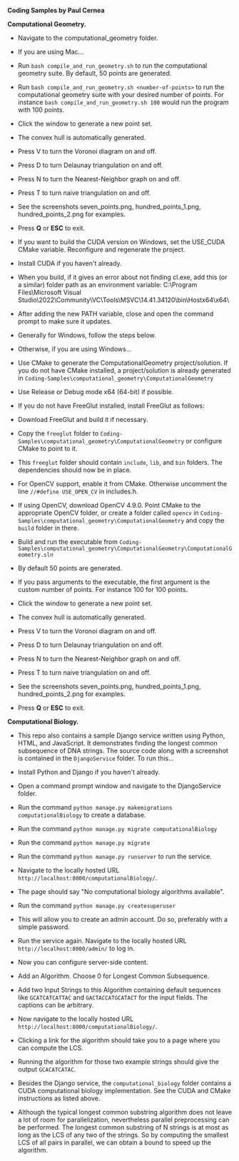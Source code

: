 **Coding Samples by Paul Cernea**

**Computational Geometry.**

* Navigate to the computational_geometry folder.
* If you are using Mac...

* Run `bash compile_and_run_geometry.sh` to run the computational geometry suite.  By default, 50 points are generated.
* Run `bash compile_and_run_geometry.sh <number-of-points>` to run the computational geometry suite with your desired number of points.  For instance `bash compile_and_run_geometry.sh 100` would run the program with 100 points.
* Click the window to generate a new point set.
* The convex hull is automatically generated.
* Press V to turn the Voronoi diagram on and off.
* Press D to turn Delaunay triangulation on and off.
* Press N to turn the Nearest-Neighbor graph on and off.
* Press T to turn naive triangulation on and off.
* See the screenshots seven_points.png, hundred_points_1.png, hundred_points_2.png for examples.
* Press **Q** or **ESC** to exit.

* If you want to build the CUDA version on Windows, set the USE_CUDA CMake variable. Reconfigure and regenerate the project.
* Install CUDA if you haven't already.
* When you build, if it gives an error about not finding cl.exe, add this (or a similar) folder path as an environment variable: C:\Program Files\Microsoft Visual Studio\2022\Community\VC\Tools\MSVC\14.41.34120\bin\Hostx64\x64\
* After adding the new PATH variable, close and open the command prompt to make sure it updates.
* Generally for Windows, follow the steps below.

* Otherwise, if you are using Windows...
* Use CMake to generate the ComputationalGeometry project/solution. If you do not have CMake installed, a project/solution is already generated in `Coding-Samples\computational_geometry\ComputationalGeometry`
* Use Release or Debug mode x64 (64-bit) if possible.
* If you do not have FreeGlut installed, install FreeGlut as follows:
* Download FreeGlut and build it if necessary.
* Copy the `freeglut` folder to `Coding-Samples\computational_geometry\ComputationalGeometry` or configure CMake to point to it.
* This `freeglut` folder should contain `include`, `lib`, and `bin` folders. The dependencies should now be in place.
* For OpenCV support, enable it from CMake. Otherwise uncomment the line `//#define USE_OPEN_CV` in includes.h.
* If using OpenCV, download OpenCV 4.9.0. Point CMake to the appropriate OpenCV folder, or create a folder called `opencv` in `Coding-Samples\computational_geometry\ComputationalGeometry` and copy the `build` folder in there.
* Build and run the executable from `Coding-Samples\computational_geometry\ComputationalGeometry\ComputationalGeometry.sln`
* By default 50 points are generated.
* If you pass arguments to the executable, the first argument is the custom number of points. For instance 100 for 100 points.

* Click the window to generate a new point set.
* The convex hull is automatically generated.
* Press V to turn the Voronoi diagram on and off.
* Press D to turn Delaunay triangulation on and off.
* Press N to turn the Nearest-Neighbor graph on and off.
* Press T to turn naive triangulation on and off.
* See the screenshots seven_points.png, hundred_points_1.png, hundred_points_2.png for examples.
* Press **Q** or **ESC** to exit.

**Computational Biology.**

* This repo also contains a sample Django service written using Python, HTML, and JavaScript. It demonstrates finding the longest common subsequence of DNA strings. The source code along with a screenshot is contained in the `DjangoService` folder. To run this...
* Install Python and Django if you haven't already.
* Open a command prompt window and navigate to the DjangoService folder.
* Run the command `python manage.py makemigrations computationalBiology` to create a database.
* Run the command `python manage.py migrate computationalBiology`
* Run the command `python manage.py migrate`
* Run the command `python manage.py runserver` to run the service.
* Navigate to the locally hosted URL `http://localhost:8000/computationalBiology/`.
* The page should say "No computational biology algorithms available".
* Run the command `python manage.py createsuperuser`
* This will allow you to create an admin account. Do so, preferably with a simple password.
* Run the service again. Navigate to the locally hosted URL `http://localhost:8000/admin/` to log in.
* Now you can configure server-side content.
* Add an Algorithm. Choose 0 for Longest Common Subsequence.
* Add two Input Strings to this Algorithm containing default sequences like `GCATCATCATTAC` and `GACTACCATGCATACT` for the input fields. The captions can be arbitrary.
* Now navigate to the locally hosted URL `http://localhost:8000/computationalBiology/`.
* Clicking a link for the algorithm should take you to a page where you can compute the LCS.
* Running the algorithm for those two example strings should give the output `GCACATCATAC`.

* Besides the Django service, the `computational_biology` folder contains a CUDA computational biology implementation. See the CUDA and CMake instructions as listed above.
* Although the typical longest common substring algorithm does not leave a lot of room for parallelization, nevertheless parallel preprocessing can be performed. The longest common substring of N strings is at most as long as the LCS of any two of the strings. So by computing the smallest LCS of all pairs in parallel, we can obtain a bound to speed up the algorithm.
